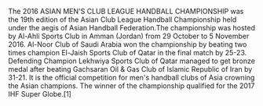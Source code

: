 ‌The 2016 ASIAN MEN'S CLUB LEAGUE HANDBALL CHAMPIONSHIP was the 19th edition of the Asian Club League Handball Championship held under the aegis of Asian Handball Federation.The championship was hosted by Al-Ahli Sports Club in Amman (Jordan) from 29 October to 5 November 2016. Al-Noor Club of Saudi Arabia won the championship by beating two times champion El-Jaish Sports Club of Qatar in the final match by 25-23. Defending Champion Lekhwiya Sports Club of Qatar managed to get bronze medal after beating Gachsaran Oil & Gas Club of Islamic Republic of Iran by 31-21. It is the official competition for men's handball clubs of Asia crowning the Asian champions. The winner of the championship qualified for the 2017 IHF Super Globe.[1]
